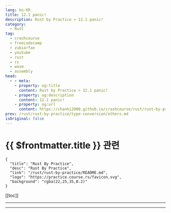 ```yaml
---
lang: ko-KR
title: 12.1 panic!
description: Rust by Practice > 12.1 panic!
category: 
  - Rust
tag: 
  - crashcourse
  - freecodecamp
  - zubiarfan
  - youtube
  - rust
  - rs
  - wasm
  - assembly
head:
  - - meta:
    - property: og:title
      content: Rust by Practice > 12.1 panic!
    - property: og:description
      content: 12.1 panic!
    - property: og:url
      content: https://chanhi2000.github.io/crashcourse/rust/rust-by-practice/result-panic/panic.html
prev: /rust/rust-by-practice/type-conversion/others.md
isOriginal: false
---
```


# {{ $frontmatter.title }} 관련

```component VPCard
{
  "title": "Rust By Practice",
  "desc": "Rust By Practice",
  "link": "/rust/rust-by-practice/README.md",
  "logo": "https://practice.course.rs/favicon.svg",
  "background": "rgba(22,25,35,0.2)"
}
```

[[toc]]

---

<SiteInfo
  name="13.1 panic! | Rust By Practice"
  desc="13.1 panic!"
  url="https://practice.rs/result-panic/panic.html"
  logo="https://practice.course.rs/favicon.svg"
  preview="https://github.com/sunface/rust-by-practice/blob/master/en/assets/header.jpg?raw=true"/>

<!-- TODO: 작성 -->

---

<TagLinks />